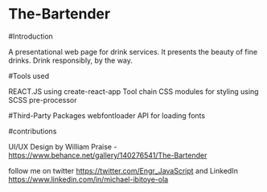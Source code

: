# The-Bartender

#Introduction

A presentational web page for drink services.
It  presents the beauty of fine drinks. Drink responsibly, by the way.

#Tools used

REACT.JS using create-react-app Tool chain
CSS modules for styling using SCSS pre-processor

#Third-Party Packages
webfontloader API for loading fonts

#contributions

UI/UX Design by William Praise - https://www.behance.net/gallery/140276541/The-Bartender

follow me on twitter https://twitter.com/Engr_JavaScript
and LinkedIn https://www.linkedin.com/in/michael-ibitoye-ola

